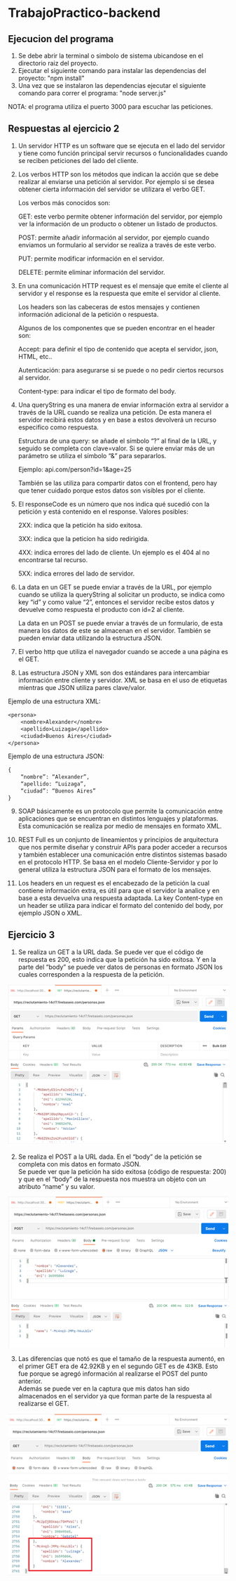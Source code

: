 # TrabajoPractico-backend

## Ejecucion del programa

1. Se debe abrir la terminal o simbolo de sistema ubicandose en el directorio raiz del proyecto.
2. Ejecutar el siguiente comando para instalar las dependencias del proyecto:
     "npm install"
3. Una vez que se instalaron las dependencias ejecutar el siguiente comando para correr el programa:
    "node server.js"

NOTA: el programa utiliza el puerto 3000 para escuchar las peticiones.

## Respuestas al ejercicio 2

1. Un servidor HTTP es un software que se ejecuta en el lado del servidor y tiene como función principal servir recursos o funcionalidades cuando se reciben peticiones del lado del cliente.

2. Los verbos HTTP son los métodos que indican la acción que se debe realizar al enviarse una petición al servidor. Por ejemplo si se desea obtener cierta información del servidor se utilizara el verbo GET.

	Los verbos más conocidos son:

	GET: este verbo permite obtener información del servidor, por ejemplo ver la información de un producto o obtener un listado de productos.

	POST: permite añadir información al servidor, por ejemplo cuando enviamos un formulario al servidor se realiza a través de este verbo.

	PUT: permite modificar información en el servidor.

	DELETE: permite eliminar información del servidor.


3. En una comunicación HTTP request es el mensaje que emite el cliente al servidor y el response es la respuesta que emite el servidor al cliente. 

	Los headers son las cabeceras de estos mensajes y contienen información adicional de la petición o respuesta. 

	Algunos de los componentes que se pueden encontrar en el header son:

	Accept: para definir el tipo de contenido que acepta el servidor, json, HTML, etc..

	Autenticación: para asegurarse si se puede o no pedir ciertos recursos al servidor.

	Content-type: para indicar el tipo de formato del body.

4. Una queryString es una manera de enviar información extra al servidor a través de la URL cuando se realiza una petición. De esta manera el servidor recibirá estos datos y en base a estos devolverá un recurso especifico como respuesta. 

     Estructura de una query:  se añade el símbolo “?” al final de la URL, y seguido se completa con clave=valor.  Si se quiere enviar más de un parámetro se utiliza el símbolo “&” para separarlos.

     Ejemplo: api.com/person?id=1&age=25

     También se las utiliza para compartir datos con el frontend, pero hay que tener cuidado porque estos datos son visibles por el cliente.

5.  El responseCode es un número que nos indica qué sucedió con la petición y está contenido en el response.
Valores posibles:

     2XX: indica que la petición ha sido exitosa.

     3XX: indica que la peticion ha sido redirigida.

     4XX: indica errores del lado de cliente. Un ejemplo es el 404 al no encontrarse tal recurso.

     5XX: indica errores del lado de servidor.


6. La data en un GET se puede enviar a través de la URL, por ejemplo cuando se utiliza la queryString al solicitar un producto, se indica como key “id” y como value “2”, entonces el servidor recibe estos datos y devuelve como respuesta el producto con id=2 al cliente.
 
	La data en un POST se puede enviar a través de un formulario, de esta manera los datos de este se almacenan en el servidor.  También se pueden enviar data utilizando la estructura JSON.


7. El verbo http que utiliza el navegador cuando se accede a una página es el GET.
 
8. Las estructura JSON y XML son dos estándares para intercambiar información entre cliente y servidor.  XML se basa en el uso de etiquetas mientras que JSON utiliza pares clave/valor.

Ejemplo de una estructura XML:

```
<persona>
	<nombre>Alexander</nombre>
	<apellido>Luizaga</apellido>
	<ciudad>Buenos Aires</ciudad>	
</persona>
```

Ejemplo de una estructura JSON:
```
{
	“nombre”: “Alexander”,
	“apellido: “Luizaga”,
	“ciudad”: “Buenos Aires”
}
```

9. SOAP básicamente es un protocolo que permite la comunicación entre aplicaciones que se encuentran en distintos lenguajes y plataformas.  Esta comunicación se realiza por medio de mensajes en formato XML. 

10. REST Full es un conjunto de lineamientos y principios de arquitectura que nos permite diseñar y construir APIs para poder acceder a recursos y también establecer una comunicación entre distintos sistemas basado en el protocolo HTTP.  Se basa en el modelo Cliente-Servidor y por lo general utiliza la estructura JSON para el formato de los mensajes.
 
11. Los headers en un request es el encabezado de la petición la cual contiene información extra, es útil para que el servidor la analice y en base a esta devuelva una respuesta adaptada.
La key Content-type en un header se utiliza para indicar el formato del contenido del body, por ejemplo JSON o XML.


## Ejercicio 3

1. Se realiza un GET a la URL dada.  Se puede ver que el código de respuesta es 200, esto indica que la petición ha sido exitosa.  Y en la parte del “body” se puede ver datos de personas en formato JSON los cuales corresponden a la respuesta de la petición.

![Imagen1](/screenshots/img1.png)


2. Se realiza el POST a la URL dada.  En el “body” de la petición se completa con mis datos en formato JSON.    
Se puede ver que la petición ha sido exitosa (código de respuesta: 200) y que en el “body” de la respuesta nos muestra un objeto con un atributo “name” y su valor.

![Imagen2](/screenshots/img2.png)

3. Las diferencias que notó es que el tamaño de la respuesta aumentó, en el primer GET era de 42.92KB y en el segundo GET es de 43KB.  Esto fue porque se agregó información al realizarse el POST del punto anterior.  
Además se puede ver en la captura que mis datos han sido almacenados en el servidor ya que forman parte de la respuesta al realizarse el GET.

![Imagen3](/screenshots/img3.png)



